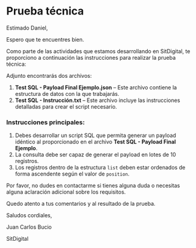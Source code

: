 # Prueba técnica

Estimado Daniel,

Espero que te encuentres bien.

Como parte de las actividades que estamos desarrollando en SitDigital, te proporciono a continuación las instrucciones para realizar la prueba técnica:

Adjunto encontrarás dos archivos:

1. **Test SQL - Payload Final Ejemplo.json** – Este archivo contiene la estructura de datos con la que trabajarás.
2. **Test SQL - Instrucción.txt** – Este archivo incluye las instrucciones detalladas para crear el script necesario.

### Instrucciones principales:

1. Debes desarrollar un script SQL que permita generar un payload idéntico al proporcionado en el archivo **Test SQL - Payload Final Ejemplo**.
2. La consulta debe ser capaz de generar el payload en lotes de 10 registros.
3. Los registros dentro de la estructura `list` deben estar ordenados de forma ascendente según el valor de `position`.

Por favor, no dudes en contactarme si tienes alguna duda o necesitas alguna aclaración adicional sobre los requisitos.

Quedo atento a tus comentarios y al resultado de la prueba.

Saludos cordiales,

Juan Carlos Bucio

SitDigital